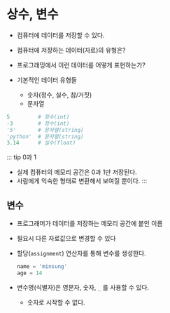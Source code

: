 # 상수, 변수

- 컴퓨터에 데이터를 저장할 수 있다.

- 컴퓨터에 저장하는 데이터(자료)의 유형은?

- 프로그래밍에서 이런 데이터를 어떻게 표현하는가?

- 기본적인 데이터 유형들
  - 숫자(정수, 실수, 참/거짓)
  - 문자열
  
```python
5         # 정수(int)
-3        # 정수(int)
'5'       # 문자열(string)
'python'  # 문자열(string)
3.14      # 실수(float)
```
::: tip 0과 1
- 실제 컴퓨터의 메모리 공간은 0과 1만 저장된다.
- 사람에게 익숙한 형태로 변환해서 보여질 뿐이다.
:::

## 변수

- 프로그래머가 데이터를 저장하는 메모리 공간에 붙인 이름
- 필요시 다른 자료값으로 변경할 수 있다
- 할당(`assignment`) 연산자를 통해 변수를 생성한다.
  ```python
  name = 'minsung'
  age = 14
  ```

- 변수명(식별자)은 영문자, 숫자, `_` 를 사용할 수 있다.
  - 숫자로 시작할 수 없다.



